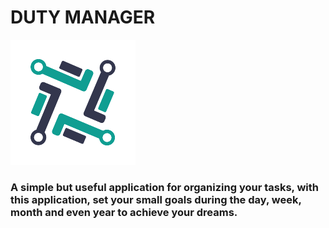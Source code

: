 # DUTY MANAGER 
![image](./assets/png/logo.png)
### A simple but useful application for organizing your tasks, with this application, set your small goals during the day, week, month and even year to achieve your dreams.
